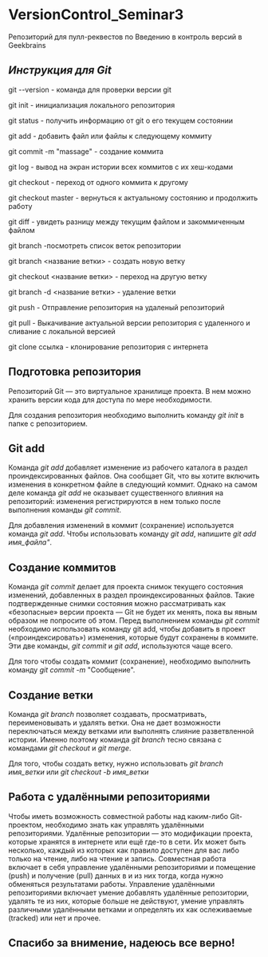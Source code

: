 # VersionControl_Seminar3
Репозиторий для пулл-реквестов по Введению в контроль версий в Geekbrains

## _Инструкция для **Git**_

git --version - команда для проверки версии git

git init - инициализация локального репозитория

git status - получить информацию от git о его текущем состоянии

git add - добавить файл или файлы к следующему коммиту

git commit -m "massage" - создание коммита

git log - вывод на экран истории всех коммитов с их хеш-кодами

git checkout - переход от одного коммита к другому

git checkout master - вернуться к актуальному состоянию и продолжить работу

git diff - увидеть разницу между текущим файлом и закоммиченным файлом

git branch -посмотреть список веток репозитории

git branch <название ветки> - создать новую ветку

git checkout <название ветки> - переход на другую ветку 

git branch -d <название ветки> - удаление ветки

git push - Отправление репозитория на удаленый репозиторий

git pull - Выкачивание актуальной версии репозитория с удаленного и сливание с локальной версией

git clone ссылка - клонирование репозитория с интернета

## Подготовка репозитория

Репозиторий Git — это виртуальное хранилище проекта. В нем можно хранить версии кода для доступа по мере необходимости.

Для создания репозитория необходимо выполнить команду *git init* в папке с репозиторием.

## Git add

Команда *git add* добавляет изменение из рабочего каталога в раздел проиндексированных файлов. Она сообщает Git, что вы хотите включить изменения в конкретном файле в следующий коммит. Однако на самом деле команда *git add* не оказывает существенного влияния на репозиторий: изменения регистрируются в нем только после выполнения команды *git commit*.

Для добавления изменений в коммит (сохранение) используется команда *git add*. Чтобы использовать команду *git add*, напишите *git add имя_файла"*.

## Создание коммитов

Команда *git commit* делает для проекта снимок текущего состояния изменений, добавленных в раздел проиндексированных файлов. Такие подтвержденные снимки состояния можно рассматривать как «безопасные» версии проекта — Git не будет их менять, пока вы явным образом не попросите об этом. Перед выполнением команды *git commit* необходимо использовать команду git add, чтобы добавить в проект («проиндексировать») изменения, которые будут сохранены в коммите. Эти две команды, *git commit* и *git add*, используются чаще всего.

Для того чтобы создать коммит (сохранение), необходимо выполнить команду *git commit -m* "Сообщение".

## Создание ветки

Команда *git branch* позволяет создавать, просматривать, переименовывать и удалять ветки. Она не дает возможности переключаться между ветками или выполнять слияние разветвленной истории. Именно поэтому команда *git branch* тесно связана с командами *git checkout* и *git merge*.

Для того, чтобы создать ветку, нужно использовать *git branch имя_ветки* или *git checkout -b имя_ветки*

## Работа с удалёнными репозиториями

Чтобы иметь возможность совместной работы над каким-либо Git-проектом, необходимо знать как управлять удалёнными репозиториями. Удалённые репозитории — это модификации проекта, которые хранятся в интернете или ещё где-то в сети. Их может быть несколько, каждый из которых как правило доступен для вас либо только на чтение, либо на чтение и запись. Совместная работа включает в себя управление удалёнными репозиториями и помещение (push) и получение (pull) данных в и из них тогда, когда нужно обменяться результатами работы. Управление удалёнными репозиториями включает умение добавлять удалённые репозитории, удалять те из них, которые больше не действуют, умение управлять различными удалёнными ветками и определять их как ослеживаемые (tracked) или нет и прочее. 

## Спасибо за внимение, надеюсь все верно!